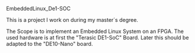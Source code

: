 EmbeddedLinux_De1-SOC

This is a project I work on during my master´s degree.

The Scope is to implement an Embedded Linux System on an FPGA. The used hardware is at first the "Terasic DE1-SoC" Board.
Later this should be adapted to the "DE10-Nano" board.
